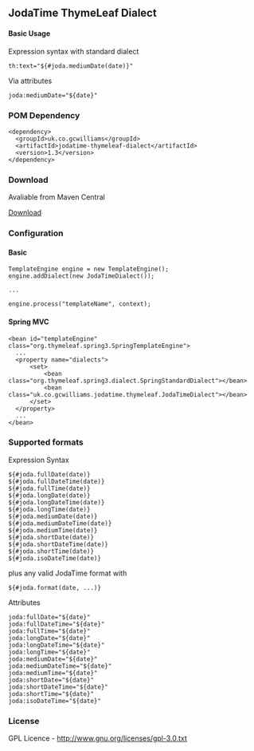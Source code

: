 ## JodaTime ThymeLeaf Dialect

#### Basic Usage

Expression syntax with standard dialect

    th:text="${#joda.mediumDate(date)}"

Via attributes

    joda:mediumDate="${date}"

### POM Dependency

    <dependency>
      <groupId>uk.co.gcwilliams</groupId>
      <artifactId>jodatime-thymeleaf-dialect</artifactId>
      <version>1.3</version>
    </dependency>

### Download

Avaliable from Maven Central

[Download](http://search.maven.org/#search%7Cga%7C1%7Cjodatime-thymeleaf-dialect)

### Configuration

#### Basic

    TemplateEngine engine = new TemplateEngine();
    engine.addDialect(new JodaTimeDialect());

    ...

    engine.process("templateName", context);

#### Spring MVC
    
    <bean id="templateEngine" class="org.thymeleaf.spring3.SpringTemplateEngine">
      ...
      <property name="dialects">
          <set>
              <bean class="org.thymeleaf.spring3.dialect.SpringStandardDialect"></bean>
              <bean class="uk.co.gcwilliams.jodatime.thymeleaf.JodaTimeDialect"></bean>
          </set>
      </property>
      ...
    </bean>

### Supported formats

Expression Syntax

    ${#joda.fullDate(date)}
    ${#joda.fullDateTime(date)}
    ${#joda.fullTime(date)}
    ${#joda.longDate(date)}
    ${#joda.longDateTime(date)}
    ${#joda.longTime(date)}
    ${#joda.mediumDate(date)}
    ${#joda.mediumDateTime(date)}
    ${#joda.mediumTime(date)}
    ${#joda.shortDate(date)}
    ${#joda.shortDateTime(date)}
    ${#joda.shortTime(date)}
    ${#joda.isoDateTime(date)}

plus any valid JodaTime format with 

    ${#joda.format(date, ...)}

Attributes

    joda:fullDate="${date}"
    joda:fullDateTime="${date}"
    joda:fullTime="${date}"
    joda:longDate="${date}"
    joda:longDateTime="${date}"
    joda:longTime="${date}"
    joda:mediumDate="${date}"
    joda:mediumDateTime="${date}"
    joda:mediumTime="${date}"
    joda:shortDate="${date}"
    joda:shortDateTime="${date}"
    joda:shortTime="${date}"
    joda:isoDateTime="${date}"

### License

GPL Licence - http://www.gnu.org/licenses/gpl-3.0.txt